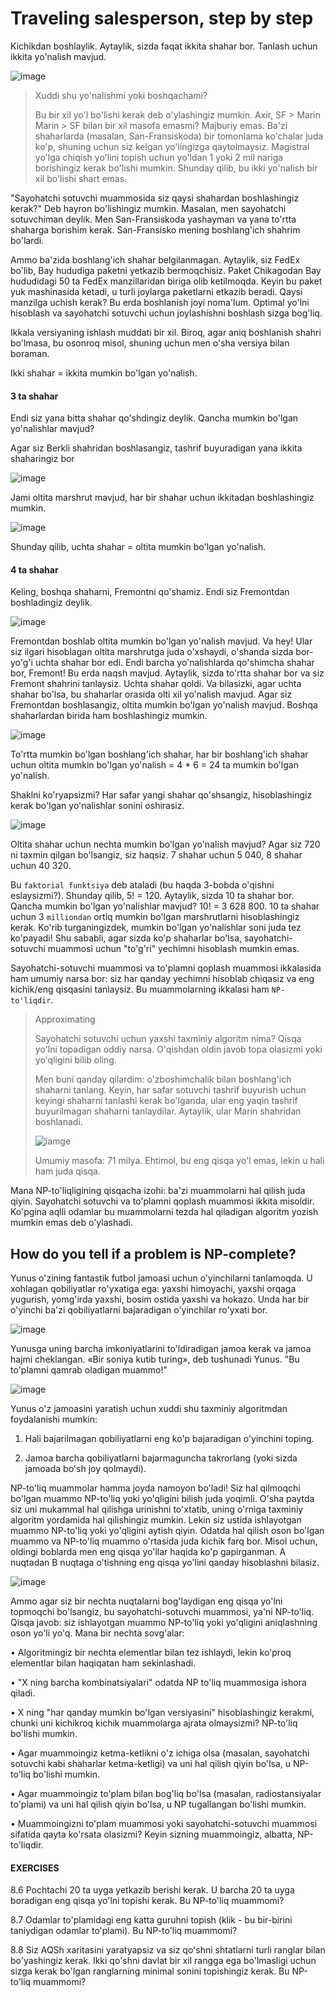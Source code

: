 # Traveling salesperson, step by step

Kichikdan boshlaylik. Aytaylik, sizda faqat ikkita shahar bor. Tanlash uchun ikkita yo'nalish mavjud.

![image](image-21.png)

> Xuddi shu yo'nalishmi yoki boshqachami?
> 
> Bu bir xil yo'l bo'lishi kerak deb o'ylashingiz mumkin. Axir, SF > Marin Marin > SF bilan bir xil masofa emasmi? Majburiy emas. Ba'zi shaharlarda (masalan, San-Fransiskoda) bir tomonlama ko'chalar juda ko'p, shuning uchun siz kelgan yo'lingizga qaytolmaysiz. Magistral yo'lga chiqish yo'lini topish uchun yo'ldan 1 yoki 2 mil nariga borishingiz kerak bo'lishi mumkin.
Shunday qilib, bu ikki yo'nalish bir xil bo'lishi shart emas.

"Sayohatchi sotuvchi muammosida siz qaysi shahardan boshlashingiz kerak?" Deb hayron bo'lishingiz mumkin. Masalan, men sayohatchi sotuvchiman deylik. Men San-Fransiskoda yashayman va yana to'rtta shaharga borishim kerak. San-Fransisko mening boshlang'ich shahrim bo'lardi.

Ammo ba'zida boshlang'ich shahar belgilanmagan. Aytaylik, siz FedEx bo'lib, Bay hududiga paketni yetkazib bermoqchisiz. Paket Chikagodan Bay hududidagi 50 ta FedEx manzillaridan biriga olib ketilmoqda. Keyin bu paket yuk mashinasida ketadi, u turli joylarga paketlarni etkazib beradi. Qaysi manzilga uchish kerak? Bu erda boshlanish joyi noma'lum. Optimal yo'lni hisoblash va sayohatchi sotuvchi uchun joylashishni boshlash sizga bog'liq.

Ikkala versiyaning ishlash muddati bir xil. Biroq, agar aniq boshlanish shahri bo'lmasa, bu osonroq misol, shuning uchun men o'sha versiya bilan boraman.

Ikki shahar = ikkita mumkin bo'lgan yo'nalish.

#### 3 ta shahar
Endi siz yana bitta shahar qo'shdingiz deylik. Qancha mumkin bo'lgan yo'nalishlar mavjud?


Agar siz Berkli shahridan boshlasangiz, tashrif buyuradigan yana ikkita shaharingiz bor

![image](image-22.png)

Jami oltita marshrut mavjud, har bir shahar uchun ikkitadan boshlashingiz mumkin.

![image](image-23.png)

Shunday qilib, uchta shahar = oltita mumkin bo'lgan yo'nalish.

#### 4 ta shahar
Keling, boshqa shaharni, Fremontni qo'shamiz. Endi siz Fremontdan boshladingiz deylik.

![image](image-24.png)

Fremontdan boshlab oltita mumkin bo'lgan yo'nalish mavjud. Va hey! Ular siz ilgari hisoblagan oltita marshrutga juda o'xshaydi, o'shanda sizda bor-yo'g'i uchta shahar bor edi. Endi barcha yo'nalishlarda qo'shimcha shahar bor, Fremont! Bu erda naqsh mavjud. Aytaylik, sizda to'rtta shahar bor va siz Fremont shahrini tanlaysiz. Uchta shahar qoldi. Va bilasizki, agar uchta shahar bo'lsa, bu shaharlar orasida olti xil yo'nalish mavjud. Agar siz Fremontdan boshlasangiz, oltita mumkin bo'lgan yo'nalish mavjud. Boshqa shaharlardan birida ham boshlashingiz mumkin.

![image](image-25.png)

To'rtta mumkin bo'lgan boshlang'ich shahar, har bir boshlang'ich shahar uchun oltita mumkin bo'lgan yo'nalish = 4 * 6 = 24 ta mumkin bo'lgan yo'nalish.

Shaklni ko'ryapsizmi? Har safar yangi shahar qo'shsangiz, hisoblashingiz kerak bo'lgan yo'nalishlar sonini oshirasiz.

![image](image-26.png)

Oltita shahar uchun nechta mumkin bo'lgan yo'nalish mavjud? Agar siz 720 ni taxmin qilgan bo'lsangiz, siz haqsiz. 7 shahar uchun 5 040, 8 shahar uchun 40 320.

Bu `faktorial funktsiya` deb ataladi (bu haqda 3-bobda o'qishni eslaysizmi?). Shunday qilib, 5! = 120. Aytaylik, sizda 10 ta shahar bor. Qancha mumkin bo'lgan yo'nalishlar mavjud? 10! = 3 628 800. 10 ta shahar uchun 3 `milliondan` ortiq mumkin bo'lgan marshrutlarni hisoblashingiz kerak. Ko'rib turganingizdek, mumkin bo'lgan yo'nalishlar soni juda tez ko'payadi! Shu sababli, agar sizda ko'p shaharlar bo'lsa, sayohatchi-sotuvchi muammosi uchun "to'g'ri" yechimni hisoblash mumkin emas.

Sayohatchi-sotuvchi muammosi va to'plamni qoplash muammosi ikkalasida ham umumiy narsa bor: siz har qanday yechimni hisoblab chiqasiz va eng kichik/eng qisqasini tanlaysiz. Bu muammolarning ikkalasi ham `NP-to'liqdir`.

> Approximating 
>
> Sayohatchi sotuvchi uchun yaxshi taxminiy algoritm nima? Qisqa yo'lni topadigan oddiy narsa. O'qishdan oldin javob topa olasizmi yoki yo'qligini bilib oling.
> 
> Men buni qanday qilardim: o'zboshimchalik bilan boshlang'ich shaharni tanlang. Keyin, har safar sotuvchi tashrif buyurish uchun keyingi shaharni tanlashi kerak bo'lganda, ular eng yaqin tashrif buyurilmagan shaharni tanlaydilar. Aytaylik, ular Marin shahridan boshlanadi.
>
> ![iamge](image-27.png)
>
> Umumiy masofa: 71 milya. Ehtimol, bu eng qisqa yo'l emas, lekin u hali ham juda qisqa.

Mana NP-to'liqligining qisqacha izohi: ba'zi muammolarni hal qilish juda qiyin. Sayohatchi sotuvchi va to'plamni qoplash muammosi ikkita misoldir. Ko'pgina aqlli odamlar bu muammolarni tezda hal qiladigan algoritm yozish mumkin emas deb o'ylashadi.
## How do you tell if a problem is NP-complete?

Yunus o'zining fantastik futbol jamoasi uchun o'yinchilarni tanlamoqda. U xohlagan qobiliyatlar ro'yxatiga ega: yaxshi himoyachi, yaxshi orqaga yugurish, yomg'irda yaxshi, bosim ostida yaxshi va hokazo. Unda har bir o'yinchi ba'zi qobiliyatlarni bajaradigan o'yinchilar ro'yxati bor.

![image](image-28.png)

Yunusga uning barcha imkoniyatlarini to'ldiradigan jamoa kerak va jamoa hajmi cheklangan. «Bir soniya kutib turing», deb tushunadi Yunus. "Bu to'plamni qamrab oladigan muammo!"

![image](image-29.png)

Yunus o'z jamoasini yaratish uchun xuddi shu taxminiy algoritmdan foydalanishi mumkin:

1. Hali bajarilmagan qobiliyatlarni eng ko'p bajaradigan o'yinchini toping.

2. Jamoa barcha qobiliyatlarni bajarmaguncha takrorlang (yoki sizda jamoada bo'sh joy qolmaydi).

NP-to'liq muammolar hamma joyda namoyon bo'ladi! Siz hal qilmoqchi bo'lgan muammo NP-to'liq yoki yo'qligini bilish juda yoqimli. O'sha paytda siz uni mukammal hal qilishga urinishni to'xtatib, uning o'rniga taxminiy algoritm yordamida hal qilishingiz mumkin. Lekin siz ustida ishlayotgan muammo NP-to'liq yoki yo'qligini aytish qiyin. Odatda hal qilish oson bo'lgan muammo va NP-to'liq muammo o'rtasida juda kichik farq bor. Misol uchun, oldingi boblarda men eng qisqa yo'llar haqida ko'p gapirganman. A nuqtadan B nuqtaga o'tishning eng qisqa yo'lini qanday hisoblashni bilasiz.

![image](image-30.png)

Ammo agar siz bir nechta nuqtalarni bog'laydigan eng qisqa yo'lni topmoqchi bo'lsangiz, bu sayohatchi-sotuvchi muammosi, ya'ni NP-to'liq. Qisqa javob: siz ishlayotgan muammo NP-to'liq yoki yo'qligini aniqlashning oson yo'li yo'q. Mana bir nechta sovg'alar:

• Algoritmingiz bir nechta elementlar bilan tez ishlaydi, lekin ko'proq elementlar bilan haqiqatan ham sekinlashadi.

• "X ning barcha kombinatsiyalari" odatda NP to'liq muammosiga ishora qiladi.

• X ning "har qanday mumkin bo'lgan versiyasini" hisoblashingiz kerakmi, chunki uni kichikroq kichik muammolarga ajrata olmaysizmi? NP-to'liq bo'lishi mumkin.

• Agar muammoingiz ketma-ketlikni o'z ichiga olsa (masalan, sayohatchi sotuvchi kabi shaharlar ketma-ketligi) va uni hal qilish qiyin bo'lsa, u NP-to'liq bo'lishi mumkin.

• Agar muammoingiz to'plam bilan bog'liq bo'lsa (masalan, radiostansiyalar to'plami) va uni hal qilish qiyin bo'lsa, u NP tugallangan bo'lishi mumkin.

• Muammoingizni to'plam muammosi yoki sayohatchi-sotuvchi muammosi sifatida qayta ko'rsata olasizmi? Keyin sizning muammoingiz, albatta, NP-to'liqdir.

#### EXERCISES
8.6 Pochtachi 20 ta uyga yetkazib berishi kerak. U barcha 20 ta uyga boradigan eng qisqa yo'lni topishi kerak. Bu NP-to'liq muammomi?

8.7 Odamlar to'plamidagi eng katta guruhni topish (klik - bu bir-birini taniydigan odamlar to'plami). Bu NP-to'liq muammomi?

8.8 Siz AQSh xaritasini yaratyapsiz va siz qo'shni shtatlarni turli ranglar bilan bo'yashingiz kerak. Ikki qo'shni davlat bir xil rangga ega bo'lmasligi uchun sizga kerak bo'lgan ranglarning minimal sonini topishingiz kerak. Bu NP-to'liq muammomi?